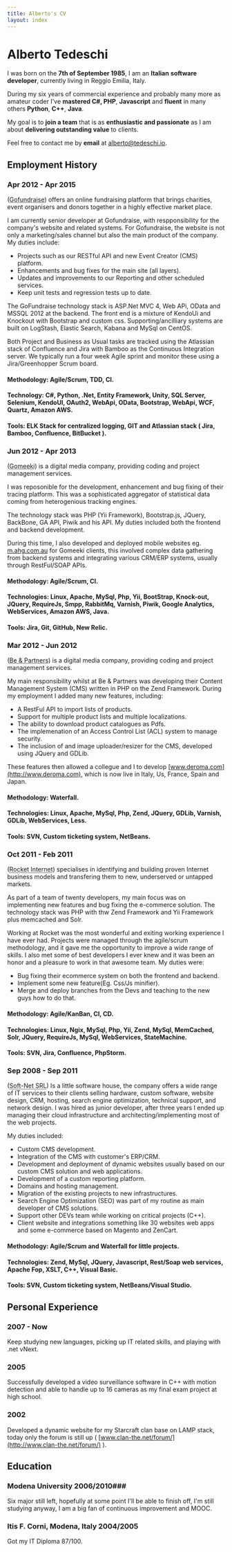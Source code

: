 ```yaml
---
title: Alberto's CV
layout: index
---
```

# Alberto Tedeschi #
I was born on the **7th of September 1985**, I am an **Italian** **software developer**, currently living in Reggio Emilia, Italy.

During my six years of commercial experience and probably many more as amateur coder I've **mastered C#, PHP**, **Javascript** and **fluent** in many others **Python**, **C++**, **Java**.

My goal is to **join a team** that is as **enthusiastic and passionate** as I am about **delivering outstanding value** to clients.
 
Feel free to contact me by **email** at [alberto@tedeschi.io](mailto:alberto@tedeschi.io).

## Employment History ##

### Apr 2012 - Apr 2015 ###
(<abbr title="Gofundraise, Sydney, Australia">Gofundraise</abbr>) 
offers an online fundraising platform that brings charities, event organisers and donors together in a highly effective market place.

I am currently senior developer at Gofundraise, with respponsibility for the company's website and related systems. For Gofundraise, the website is not only a marketing/sales channel but also the main product of the company. My duties include:

* Projects such as our RESTful API and new Event Creator (CMS) platform.
* Enhancements and bug fixes for the main site (all layers).
* Updates and improvements to our Reporting and other scheduled services.
* Keep unit tests and regression tests up to date.

The GoFundraise technology stack is ASP.Net MVC 4, Web APi, OData and MSSQL 2012 at the backend. The front end is a mixture of KendoUi and Knockout with Bootstrap and custom css. Supporting/ancilliary systems are built on LogStash, Elastic Search, Kabana and MySql on CentOS.

Both Project and Business as Usual tasks are tracked using the Atlassian stack of Confluence and Jira with Bamboo as the Continuous Integration server. We typically run a four week Agile sprint and monitor these using a Jira/Greenhopper Scrum board. 


#### Methodology: Agile/Scrum, TDD, CI.

#### Technology: C#, Python, .Net, Entity Framework, Unity, SQL Server, Selenium, KendoUI, OAuth2, WebApi, OData, Bootstrap, WebApi, WCF, Quartz, Amazon AWS.

#### Tools: ELK Stack for centralized logging, GIT and Atlassian stack ( Jira, Bamboo, Confluence, BitBucket ).


### Jun 2012 - Apr 2013 ###
(<abbr title="Gomeeki, Sydney, Australia">Gomeeki</abbr>) is a digital media company, providing coding and project management services.

I was reposonible for the development, enhancement and bug fixing of their tracing platform. This was a sophisticated aggregator of statistical data coming from heterogenious tracking engines.

The technology stack was PHP (Yii Framework), Bootstrap.js, JQuery, BackBone, GA API, Piwik and his API. My duties included both the frontend and backend development.

During this time, I also developed and deployed mobile websites eg. [m.ahg.com.au](http://m.ahg.com.au) for Gomeeki clients, this involved complex data gathering from backend systems and integrating various CRM/ERP systems, usually through RestFul/SOAP APIs.

#### Methodology: Agile/Scrum, CI.

#### Technologies: Linux, Apache, MySql, Php, Yii, BootStrap, Knock-out, JQuery, RequireJs, Smpp, RabbitMq, Varnish, Piwik, Google Analytics, WebServices, Amazon AWS, Java.

#### Tools: Jira, Git, GitHub, New Relic.


### Mar 2012 - Jun 2012  ###
(<abbr title="Be &amp; Partners, Reggio Emilia, Italy">Be &amp; Partners</abbr>) 
 is a digital media company, providing coding and project management services.

My main responsibility whilst at Be & Partners was developing their Content Management System (CMS) written in PHP on the Zend Framework.
During my employment I added many new features, including: 

* A RestFul API to import lists of products. 
* Support for multiple product lists and multiple localizations. 
* The ability to download product catalogues as Pdfs. 
* The implemenation of an Access Control List (ACL) system to manage security.
* The inclusion of and image uploader/resizer for the CMS, developed using JQuery and GDLib.

These features then allowed a collegue and I to develop [www.deroma.com](http://www.deroma.com), which is now live in Italy, Us, France, Spain and Japan.

#### Methodology: Waterfall.


#### Technologies: Linux, Apache, MySql, Php, Zend, JQuery, GDLib, Varnish, GDLib, WebServices, Less.

#### Tools: SVN, Custom ticketing system, NetBeans.


### Oct 2011 - Feb 2011 ###
(<abbr title="Rocket Internet Gmbh, Sydney, Australia">Rocket Internet</abbr>) specialises in identifying and building proven Internet business models and transfering them to new, underserved or untapped markets.

As part of a team of twenty developers, my main focus was on implementing new features and bug fixing the e-commerce solution. The technology stack was PHP with thw Zend Framework and Yii Framework plus memcached and Solr.

Working at Rocket was the most wonderful and exiting working experience I have ever had. Projects were managed through the agile/scrum methodology, and it gave me the opportunity to improve a wide range of skills. I also met some of best developers I ever knew and it was been an honor and a pleasure to work in that awesome team.
My duties were: 

* Bug fixing their ecommerce system on both the frontend and backend. 
* Implement some new feature(Eg. Css/Js minifier). 
* Merge and deploy branches from the Devs and teaching to the new guys how to do that.

#### Methodology: Agile/KanBan, CI, CD.

#### Technologies: Linux, Ngix, MySql, Php, Yii, Zend, MySql, MemCached, Solr, JQuery, RequireJs, MySql, WebServices, StateMachine.

#### Tools: SVN, Jira, Confluence, PhpStorm.


### Sep 2008 - Sep 2011 ###
(<abbr title="Soft-Net SRL, Sassuolo, Italy">Soft-Net SRL</abbr>) 
 Is a little software house, the company offers a wide range of IT services to their clients selling hardware, custom software, website design, CRM, hosting, search engine optimization, technical support, and network design.
I was hired as junior developer, after three years I ended up managing their cloud infrastructure and architecting/implementing most of the web projects.

My duties included:

* Custom CMS development.
* Integration of the CMS with customer's ERP/CRM.
* Development and deployment of dynamic websites usually based on our custom CMS solution and web applications.
* Development of a custom reporting platform.
* Domains and hosting management.
* Migration of the existing projects to new infrastructures.
* Search Engine Optimization (SEO) was part of my routine as main developer of CMS solutions.
* Support other DEVs team while working on critical projects (C++).
* Client website and integrations something like 30 websites web apps and some e-commerce based on Magento and ZenCart.


#### Methodology: Agile/Scrum and Waterfall for little projects.

#### Technologies: Zend, MySql, JQuery, Javascript, Rest/Soap web services, Apache Fop, XSLT, C++, Visual Basic.

#### Tools: SVN, Custom ticketing system, NetBeans/Visual Studio.

## Personal Experience ##

### 2007 - Now ###
Keep studying new languages, picking up IT related skills, and playing with .net vNext.


### 2005 ###
Successfully developed a video surveillance software in C++ with motion detection and able to handle up to 16 cameras as my final exam project at high school.  


### 2002 ###
Developed a dynamic website for my Starcraft clan base on LAMP stack, today only the forum is still up ( [www.clan-the.net/forum/](http://www.clan-the.net/forum/) ).


## Education ##

### Modena University 2006/2010###

Six major still left, hopefully at some point I'll be able to finish off, I'm still studying anyway, I am a big fan of continuous improvement and MOOC. 

### Itis F. Corni, Modena, Italy 2004/2005 

Got my IT Diploma 87/100.

